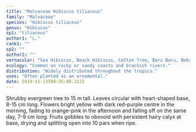 ```yaml
---
title: "Malvaceae Hibiscus tiliaceus"
family: "Malvaceae"
species: "Hibiscus tiliaceus"
genus: "Hibiscus"
sp1: "tiliaceus"
author1: "L."
rank1: ""
sp2: ""
author2: ""
vernacular: "Sea Hibiscus, Beach Hibiscus, Cotton Tree, Baru Baru, Bebaru"
ecology: "Common on rocky or sandy coasts and brackish rivers."
distribution: "Widely distributed throughout the tropics."
uses: "Often planted as an ornamental."
date: 2019-11-13T09:35:09.217Z
---
```

Shrubby evergreen tree to 15 m tall. Leaves circular with heart-shaped base, 8-15 cm long. Flowers bright yellow with dark red-purple centre in the morning, fading to orange-pink in the afternoon and falling off on the same day, 7-9 cm long. Fruits gobbles to obovoid with persistent hairy calyx at base, drying and splitting open into 10 pars when ripe.